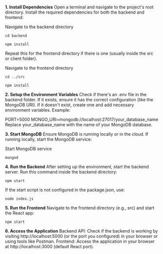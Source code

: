 **1. Install Dependencies**
Open a terminal and navigate to the project's root directory. Install the required dependencies for both the backend and frontend:

Navigate to the backend directory

`cd backend`

`npm install`

Repeat this for the frontend directory if there is one (usually inside the src or client folder).

Navigate to the frontend directory

`cd ../src`

`npm install`

**2. Setup the Environment Variables**
Check if there's an .env file in the backend folder. If it exists, ensure it has the correct configuration (like the MongoDB URI). If it doesn't exist, create one and add necessary environment variables. Example:

PORT=5000
MONGO_URI=mongodb://localhost:27017/your_database_name
Replace your_database_name with the name of your MongoDB database.

**3. Start MongoDB**
Ensure MongoDB is running locally or in the cloud. If running locally, start the MongoDB service:

Start MongoDB service

`mongod`

**4. Run the Backend**
After setting up the environment, start the backend server. Run this command inside the backend directory:

`npm start`

If the start script is not configured in the package.json, use:

`node index.js`

**5. Run the Frontend**
Navigate to the frontend directory (e.g., src) and start the React app:

`npm start`

**6. Access the Application**
Backend API: Check if the backend is working by visiting http://localhost:5000 (or the port you configured) in your browser or using tools like Postman.
Frontend: Access the application in your browser at http://localhost:3000 (default React port).
